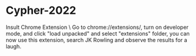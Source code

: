 # Cypher-2022
Insult Chrome Extension \\
Go to chrome://extensions/, turn on developer mode, and click "load unpacked" and select "extensions" folder, you can now use this extension, search JK Rowling and observe the results for a laugh. 
